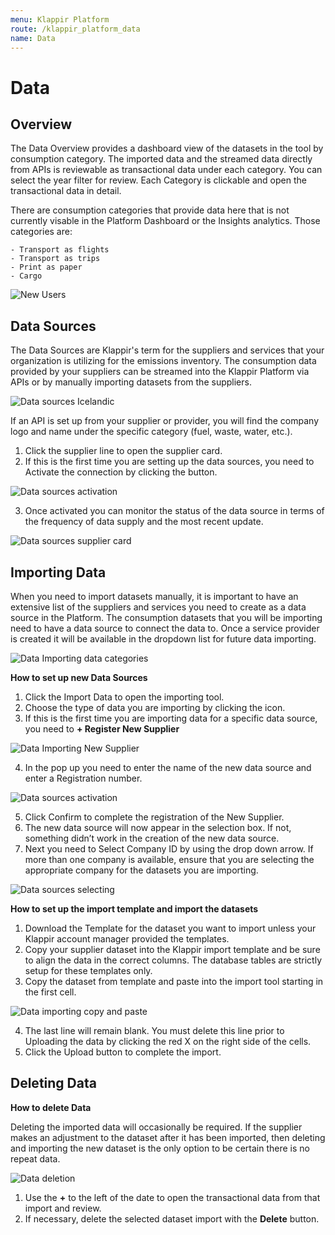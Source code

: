 ```yaml
---
menu: Klappir Platform
route: /klappir_platform_data
name: Data
---
```


# Data

## Overview

The Data Overview provides a dashboard view of the datasets in the tool by consumption category. The imported data and the streamed data directly from APIs is reviewable as transactional data under each category. You can select the year filter for review. Each Category is clickable and open the transactional data in detail.

There are consumption categories that provide data here that is not currently visable in the Platform Dashboard or the Insights analytics. Those categories are:

    - Transport as flights
    - Transport as trips
    - Print as paper
    - Cargo


 ![New Users](https://klappir-static.s3.amazonaws.com/img/learn/Data-Overview-dashboard.png)

## Data Sources

The Data Sources are Klappir's term for the suppliers and services that your organization is utilizing for the emissions inventory. The consumption data provided by your suppliers can be streamed into the Klappir Platform via APIs or by manually importing datasets from the suppliers.

![Data sources Icelandic](https://klappir-static.s3.amazonaws.com/img/learn/Data-Datasources-Iceland.png)

If an API is set up from your supplier or provider, you will find the company logo and name under the specific category (fuel, waste, water, etc.).

  1. Click the supplier line to open the supplier card.
  2. If this is the first time you are setting up the data sources, you need to Activate the connection by clicking the button.
  
![Data sources activation](https://klappir-static.s3.amazonaws.com/img/learn/Data-Data+sources-Activate.png)

  3. Once activated you can monitor the status of the data source in terms of the frequency of data supply and the most recent update.
  
![Data sources supplier card](https://klappir-static.s3.amazonaws.com/img/learn/Data-Data+sources-supplier+card.png)

 
## Importing Data

When you need to import datasets manually, it is important to have an extensive list of the suppliers and services you need to create as a data source in the Platform. The consumption datasets that you will be importing need to have a data source to connect the data to. Once a service provider is created it will be available in the dropdown list for future data importing.

![Data Importing data categories](https://klappir-static.s3.amazonaws.com/img/learn/Data-Importing+data-categories.png)

**How to set up new Data Sources**
  1. Click the Import Data to open the importing tool.
  2. Choose the type of data you are importing by clicking the icon.
  3. If this is the first time you are importing data for a specific data source, you need to **+ Register New Supplier**
  
![Data Importing New Supplier](https://klappir-static.s3.amazonaws.com/img/learn/Data-import-register+new+supplier.png)

  4. In the pop up you need to enter the name of the new data source and enter a Registration number.
  
![Data sources activation](https://klappir-static.s3.amazonaws.com/img/learn/Data-Importing-New+datasource.png)

  5. Click Confirm to complete the registration of the New Supplier.
  6. The new data source will now appear in the selection box. If not, something didn’t work in the creation of the new data source.
  7. Next you need to Select Company ID by using the drop down arrow. If more than one company is available, ensure that you are selecting the appropriate company for the datasets you are importing.

![Data sources selecting](https://klappir-static.s3.amazonaws.com/img/learn/Data-Importing-Selecting+datasource.png)
  
**How to set up the import template and import the datasets**
  1. Download the Template for the dataset you want to import unless your Klappir account manager provided the templates.	
  2. Copy your supplier dataset into the Klappir import template and be sure to align the data in the correct columns. The database tables are strictly setup for these templates only.
  3. Copy the dataset from template and paste into the import tool starting in the first cell.
  
![Data importing copy and paste](https://klappir-static.s3.amazonaws.com/img/learn/Data-Import-Copy+dataset.png)

  4. The last line will remain blank. You must delete this line prior to Uploading the data by clicking the red X on the right side of the cells.
  5. Click the Upload button to complete the import.

## Deleting Data

**How to delete Data**

Deleting the imported data will occasionally be required. If the supplier makes an adjustment to the dataset after it has been imported, then deleting and importing the new dataset is the only option to be certain there is no repeat data.

![Data deletion](https://klappir-static.s3.amazonaws.com/img/learn/Data-Delete+data.png) 

  1. Use the **+** to the left of the date to open the transactional data from that import and review.
  2. If necessary, delete the selected dataset import with the **Delete** button.
